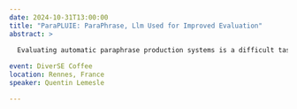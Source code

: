 ```yaml
---
date: 2024-10-31T13:00:00
title: "ParaPLUIE: ParaPhrase, Llm Used for Improved Evaluation"
abstract: >
  
  Evaluating automatic paraphrase production systems is a difficult task because it involves, among other things, assessing the semantic proximity between two sentences. Usual measures are based on lexical distances, or at least on semantic embedding alignments. In this article we study some of these measures on datasets of paraphrases and non-paraphrases known for their quality or difficulty on this task. We propose a new measure, ParaPLUIE, based on the use of a large language model. According to our experiments, this one is better to sort pairs of sentences by semantic proximity. 

event: DiverSE Coffee
location: Rennes, France
speaker: Quentin Lemesle

---
```


